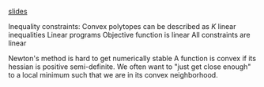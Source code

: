 [slides](file:///hdd/books/numerical-optimization/lectures/NO_Week2.pdf)

Inequality constraints:
	Convex polytopes can be described as $K$ linear inequalities
	Linear programs
		Objective function is linear
		All constraints are linear
	
Newton's method is hard to get numerically stable
A function is convex if its hessian is positive semi-definite.
We often want to "just get close enough" to a local minimum such that we are in its convex neighborhood.

